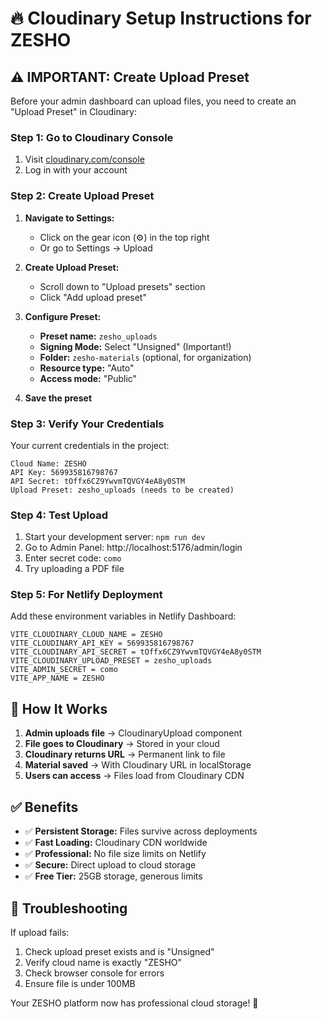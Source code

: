# 🔥 Cloudinary Setup Instructions for ZESHO

## ⚠️ IMPORTANT: Create Upload Preset

Before your admin dashboard can upload files, you need to create an "Upload Preset" in Cloudinary:

### Step 1: Go to Cloudinary Console

1. Visit [cloudinary.com/console](https://cloudinary.com/console)
2. Log in with your account

### Step 2: Create Upload Preset

1. **Navigate to Settings:**

   - Click on the gear icon (⚙️) in the top right
   - Or go to Settings → Upload

2. **Create Upload Preset:**

   - Scroll down to "Upload presets" section
   - Click "Add upload preset"

3. **Configure Preset:**

   - **Preset name:** `zesho_uploads`
   - **Signing Mode:** Select "Unsigned" (Important!)
   - **Folder:** `zesho-materials` (optional, for organization)
   - **Resource type:** "Auto"
   - **Access mode:** "Public"

4. **Save the preset**

### Step 3: Verify Your Credentials

Your current credentials in the project:

```
Cloud Name: ZESHO
API Key: 569935816798767
API Secret: tOffx6CZ9YwvmTQVGY4eA8y0STM
Upload Preset: zesho_uploads (needs to be created)
```

### Step 4: Test Upload

1. Start your development server: `npm run dev`
2. Go to Admin Panel: http://localhost:5176/admin/login
3. Enter secret code: `como`
4. Try uploading a PDF file

### Step 5: For Netlify Deployment

Add these environment variables in Netlify Dashboard:

```
VITE_CLOUDINARY_CLOUD_NAME = ZESHO
VITE_CLOUDINARY_API_KEY = 569935816798767
VITE_CLOUDINARY_API_SECRET = tOffx6CZ9YwvmTQVGY4eA8y0STM
VITE_CLOUDINARY_UPLOAD_PRESET = zesho_uploads
VITE_ADMIN_SECRET = como
VITE_APP_NAME = ZESHO
```

## 🎯 How It Works

1. **Admin uploads file** → CloudinaryUpload component
2. **File goes to Cloudinary** → Stored in your cloud
3. **Cloudinary returns URL** → Permanent link to file
4. **Material saved** → With Cloudinary URL in localStorage
5. **Users can access** → Files load from Cloudinary CDN

## ✅ Benefits

- ✅ **Persistent Storage:** Files survive across deployments
- ✅ **Fast Loading:** Cloudinary CDN worldwide
- ✅ **Professional:** No file size limits on Netlify
- ✅ **Secure:** Direct upload to cloud storage
- ✅ **Free Tier:** 25GB storage, generous limits

## 🚨 Troubleshooting

If upload fails:

1. Check upload preset exists and is "Unsigned"
2. Verify cloud name is exactly "ZESHO"
3. Check browser console for errors
4. Ensure file is under 100MB

Your ZESHO platform now has professional cloud storage! 🚀
